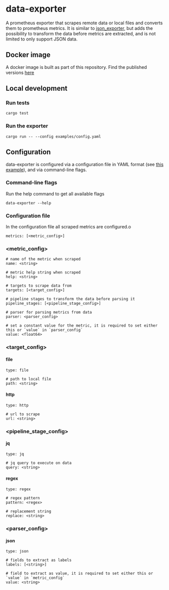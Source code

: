 # data-exporter
A prometheus exporter that scrapes remote data or local files and converts them to prometheus metrics. It is similar to [json_exporter](https://github.com/prometheus-community/json_exporter/), but adds the possibility to transform the data before metrics are extracted, and is not limited to only support JSON data. 

## Docker image
A docker image is built as part of this repository. Find the published versions [here](https://github.com/fredr/data-exporter/pkgs/container/data-exporter)

## Local development
### Run tests
```
cargo test
```
### Run the exporter
```
cargo run -- --config examples/config.yaml
```

## Configuration
data-exporter is configured via a configuration file in YAML format (see [this example](https://github.com/fredr/data-exporter/blob/main/examples/config.yaml)), and via command-line flags.

### Command-line flags
Run the help command to get all available flags
```
data-exporter --help
```

### Configuration file
In the configuration file all scraped metrics are configured.o

```
metrics: [<metric_config>]
```

### <metric_config>
```
# name of the metric when scraped
name: <string>

# metric help string when scraped
help: <string>

# targets to scrape data from
targets: [<target_config>]

# pipeline stages to transform the data before parsing it
pipeline_stages: [<pipeline_stage_config>]

# parser for parsing metrics from data
parser: <parser_config>

# set a constant value for the metric, it is required to set either this or `value` in `parser_config`
value: <float64>
```

### <target_config>
#### file
```
type: file

# path to local file
path: <string>
```
#### http
```
type: http

# url to scrape
url: <string>
```

### <pipeline_stage_config>
#### jq
```
type: jq

# jq query to execute on data
query: <string>
```

#### regex
```
type: regex

# regex pattern
pattern: <regex>

# replacement string
replace: <string>
```

### <parser_config>
#### json
```
type: json

# fields to extract as labels
labels: [<string>]

# field to extract as value, it is required to set either this or `value` in `metric_config`
value: <string>
```

